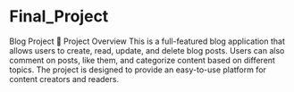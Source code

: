 # Final_Project
Blog Project  📌 Project Overview  This is a full-featured blog application that allows users to create, read, update, and delete blog posts. Users can also comment on posts, like them, and categorize content based on different topics. The project is designed to provide an easy-to-use platform for content creators and readers.
